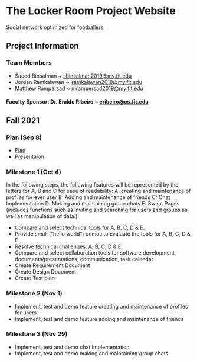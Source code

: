 # The Locker Room Project Website

 Social network optimized for footballers.
 
 
 
## Project Information

### Team Members

 * Saeed Binsalman <span style="color: black;">~ sbinsalman2019@my.fit.edu</span>
 * Jordan Ramkalawan <span style="color: black;">~ jramkalawan2018@my.fit.edu</span>
 * Matthew Rampersad <span style="color: black;">~ mrampersad2019@my.fit.edu</span>

#### Faculty Sponsor: Dr. Eraldo Ribeiro ~ eribeiro@cs.fit.edu
 
## Fall 2021
 
### Plan (Sep 8)
 * [Plan](https://github.com/sa3eedDev/TheLockerRoom/blob/gh-pages/TLR_Project%20Plan.pdf)
 * [Presentaion](https://github.com/sa3eedDev/TheLockerRoom/blob/gh-pages/TLR_Presentation.pdf)
 
### Milestone 1 (Oct 4)
  
 <span>In the following steps, the following features will be represented by the letters for A, B and C for ease of readability:</span>
<span>A: creating and maintenance of profiles for ever user</span>
<span>B: Adding and maintenance of friends</span>
<span>C: Chat Implementation</span>
<span>D: Making and maintaining group chats</span>
<span>E: Sweat Pages (includes functions such as inviting and searching for users and groups as well as manipulation of data.)</span>

 * Compare and select technical tools for A, B, C, D & E.
 * Provide small (“hello world”) demos to evaluate the tools for A, B, C, D & E.
 * Resolve technical challenges: A, B, C, D & E.
 * Compare and select collaboration tools for software development, documents/presentations, communication, task calendar
 * Create Requirement Document
 * Create Design Document
 * Create Test plan

 
### Milestone 2 (Nov 1)
  
 * Implement, test and demo feature creating and maintenance of profiles for users
 * Implement, test and demo feature adding and maintenance of friends

 
### Milestone 3 (Nov 29)
 
 * Implement, test and demo chat Implementation
 * Implement, test and demo making and maintaining group chats




